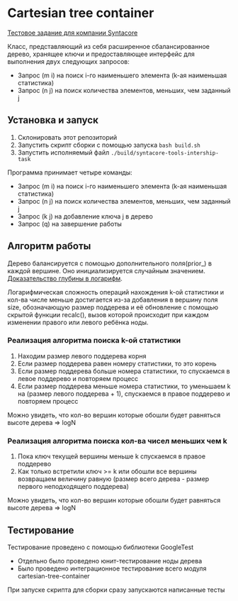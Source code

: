 # Cartesian tree container
[Тестовое задание для компании Syntacore](https://syntacore.com/media/files/trial_task_tools.pdf)

Класс, представляющий из себя расширенное сбалансированное дерево, хранящее ключи и предоставляющее интерфейс для выполнения двух следующих запросов:
- Запрос (m i) на поиск i-го наименьшего элемента (k-ая наименьшая статистика)
- Запрос (n j) на поиск количества элементов, меньших, чем заданный j

## Установка и запуск
1. Склонировать этот репозиторий
2. Запустить скрипт сборки с помощью запуска `bash build.sh`
3. Запустить исполняемый файл `./build/syntacore-tools-intership-task`

Программа принимает четыре команды:
- Запрос (m i) на поиск i-го наименьшего элемента (k-ая наименьшая статистика)
- Запрос (n j) на поиск количества элементов, меньших, чем заданный j
- Запрос (k j) на добавление ключа j в дерево
- Запрос (q) на завершение работы

## Алгоритм работы 
Дерево балансируется с помощью дополнительного поля(prior_) в каждой вершине. Оно инициализируется случайным значением. [Доказательство глубины в логарифм](https://neerc.ifmo.ru/wiki/index.php?title=Декартово_дерево#.D0.A1.D0.BB.D1.83.D1.87.D0.B0.D0.B9.D0.BD.D1.8B.D0.B5_.D0.BF.D1.80.D0.B8.D0.BE.D1.80.D0.B8.D1.82.D0.B5.D1.82.D1.8B).

Логарифмическая сложность операций нахождения k-ой статистики и кол-ва числе меньше достигается из-за добавления в вершину поля size, обозначающую размер поддерева и её обновление с помощью скрытой функции recalc(), вызов которой происходит при каждом изменении правого или левого ребёнка ноды.

### Реализация алгоритма поиска k-ой статистики
1. Находим размер левого поддерева корня
2. Если размер поддерева равен номеру статистики, то это корень
3. Если размер поддерева больше номера статистики, то спускаемся в левое поддерево и повторяем процесс
4. Если размер поддерева меньше номера статистики, то уменьшаем k на (размер левого поддерева + 1), спускаемся в правое поддерево и повторяем процесс

Можно увидеть, что кол-во вершин которые обошли будет равняться высоте дерева => logN

### Реализация алгоритма поиска кол-ва чисел меньших чем k
1. Пока ключ текущей вершины меньше k спускаемся в правое поддерево
2. Как только встретили ключ >= k или обошли все вершины возвращаем величину равную (размер всего дерева - размер первого неподходящего поддерева)

Можно увидеть, что кол-во вершин которые обошли будет равняться высоте дерева => logN

## Тестирование

Тестирование проведено с помощью библиотеки GoogleTest

- Отдельно было проведено юнит-тестирование ноды дерева
- Было проведено интеграционное тестирование всего модуля cartesian-tree-container

При запуске скрипта для сборки сразу запускаются написанные тесты